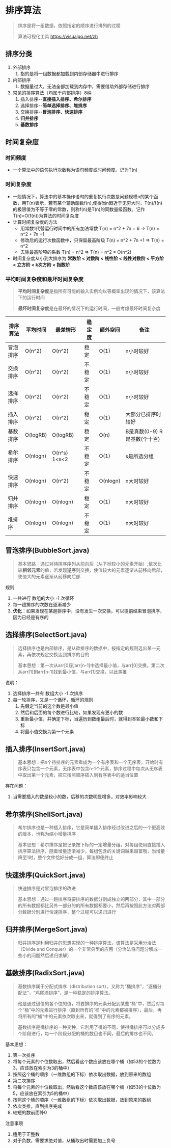 # 排序算法
> 排序是将一组数据，依照指定的顺序进行排列的过程
> 
> 算法可视化工具 https://visualgo.net/zh
## 排序分类
1. 外部排序
    1. 指的是将一组数据都加载到内部存储器中进行排序
2. 内部排序
    1. 数据量过大，无法全部加载到内存中，需要借助外部存储进行排序
3. 常见的排序算法（均属于内部排序）8种
    1. 插入排序--**直接插入排序、希尔排序**
    2. 选择排序--**简单选择排序、堆排序**
    3. 交换排序--**冒泡排序、快速排序**
    4. **归并排序**
    5. **基数排序**

## 时间复杂度
### 时间频度
- 一个算法中的语句执行次数称为语句频度或时间频度。记为T(n)
### 时间复杂度
- 一般情况下，算法中的基本操作语句的重复执行次数是问题规模n的某个函数，用T(n)表示，若有某个辅助函数f(n),使得当n趋近于无穷大时，T(n)/f(n)的极限值为不等于零的常数，则称f(n)是T(n)的同数量级函数。记作T(n)=O(f(n))为算法的时间复杂度
- 计算时间复杂度的方法
  - 用常数1代替运行时间中的所有加法常数 T(n) = n^2 + 7n + 6  => T(n) = n^2 + 7n +1
  - 修改后的运行次数函数中，只保留最高阶级 T(n) = n^2 + 7n +1 => T(n) = n^2
  - 去除最高阶项的系数 T(n) = n^2 => T(n) = n^2 = O(n^2)
- 时间复杂度从小到大排序为 **常数阶 < 对数阶 < 线性阶 < 线性对数阶 < 平方阶 < 立方阶 < k次方阶 < 指数阶**
### 平均时间复杂度和最坏时间复杂度
> **平均时间复杂度**是指所有可能的输入实例均以等概率出现的情况下，该算法下的运行时间
> 
> **最坏时间复杂度**是在最坏的情况下的运行时间，一般考虑最坏时间复杂度

| 排序算法 | 平均时间 | 最差情形     | 稳定度 | 额外空间 | 备注                         |
| -------- | -------- | ------------ | ------ | -------- | ---------------------------- |
| 冒泡排序     | O(n^2)   | O(n^2)       | 稳定   | O(1)     | n小时较好                    |
| 交换排序     | O(n^2)   | O(n^2)       | 不稳定 | O(1)     | n小时较好                    |
| 选择排序     | O(n^2)   | O(n^2)       | 不稳定 | O(1)     | n小时较好                    |
| 插入排序     | O(n^2)   | O(n^2)       | 稳定   | O(1)     | 大部分已排序时较好           |
| 基数排序     | O(logRB) | O(logRB)     | 稳定   | O(n)     | B是真数(0-9) R是基数(个十百) |
| 希尔排序    | O(nlogn) | O(n^s) 1<s<2 | 不稳定 | O(1)     | s是所选分组                  |
| 快速排序     | O(nlogn) | O(n^2)       | 不稳定 | O(nlogn) | n大时较好                    |
| 归并排序     | O(nlogn) | O(nlogn)     | 稳定   | O(1)     | n大时较好                    |
| 堆排序       | O(nlogn) | O(nlogn)     | 不稳定 | O(1)     | n大时较好                    |

## 冒泡排序(BubbleSort.java)
> 基本思路：通过对待排序序列从前向后（从下标较小的元素开始）,依次比较**相邻元素**的值，若发现**逆序**则交换，使值较大的元素逐渐从前移向后部，使值大的元素逐渐从前移向后部
> 
规则
1. 一共进行 数组的大小 -1 次循环
2. 每一趟排序的次数在逐渐减少
3. **优化**：如果发现在某趟排序中，没有发生一次交换，可以提前结束冒泡排序，因为已经是有序的
## 选择排序(SelectSort.java)
> 选择排序也是内部排序，是从欲排序的数据中，按指定的规则选出某一元素，再依次规定交换达到排序的目的
> 
> 基本思想：第一次从arr[0]到arr[n-1]中选择最小值，与arr[0]交换，第二次从arr[1]到arr[n-1]找到最小值，与arr[1]交换，以此类推
> 
说明：
1. 选择排序一共有 数组大小 -1 次排序
2. 每一轮排序，又是一个循环，循环的规则
   1. 先假定当前的这个数是最小值
   2. 然后和后面的每个数进行比较，如果发现有更小的数
   3. 重新最小值，并确定下标，当遍历到数组最后时，就得到本轮最小数和下标
   4. 将最小值交换为第一个元素
## 插入排序(InsertSort.java)
> 基本思想：把n个待排序的元素看成为一个有序表和一个无序表，开始时有序表只包含一个元素，无序表中包含n-1个元素，排序过程中每次从无序表中取出第一个元素，把它按照顺序插入到有序表中的适当位置
>
存在问题：
1. 当需要插入的数是较小的数，后移的次数明显增多，对效率影响较大
## 希尔排序(ShellSort.java)
> 希尔排序也是一种插入排序，它是简单插入排序经过改进之后的一个更高效的版本，也称为缩小增量排序
> 
> 基本思想：希尔排序是把记录按下标的一定增量分组，对每组使用直接插入排序算法排序，随着增量逐渐减少，每组包含的关键词越来越富哦，当增量降至1时，整个文件恰好分成一组，算法即便终止

## 快速排序(QuickSort.java)
> 快速排序是对冒泡排序的改进
> 
> 基本思想：通过一趟排序将要排序的数据分割成独立的两部分，其中一部分的所有数据都比另外一部分的的所有数据都要小，然后再按照此方法对两部分数据分别进行快速排序，整个过程可以递归进行

## 归并排序(MergeSort.java)
> 归并排序是利用归并的思想实现的一种排序算法，该算法是采用分治法（Divide and Conquer）的一个非常典型的应用（分治法将问题分解成一些小的问题然后递归求解）

## 基数排序(RadixSort.java)
> 基数排序属于分配式排序（distribution sort），又称为“桶排序”，“逐桶分配法”，“鸡尾酒排序”，是一种稳定的排序算法。
> 
> 他是通过键值的各个位的值，将要排序的元素分配到某些“桶”中，然后对每个“桶”中的元素进行排序（直到所有的“桶”中的元素都被排序），最后，再将所有的“桶”中的元素依次取出来，就得到了有序的元素。
> 
> 基数排序是桶排序的一种变种，它利用了桶的不同，使得桶排序可以分成多个阶段进行，每一个阶段分配的桶的数目也不同，最后的排序也不同。
> 
基本思想：
1. 第一次排序
2. 将每个元素的个位数取出，然后看这个数应该放在哪个桶（如53的个位数为3，应该放在索引为3的桶中）
3. 按照这个桶的顺序（一维数组的下标）依次取出数据，放到原来的数组
4. 第二次排序
5. 将每个元素的十位数取出，然后看这个数应该放在哪个桶（如53的十位数为5，应该放在索引为5的桶中）
6. 按照这个桶的顺序（一维数组的下标）依次取出数据，放到原来的数组
7. 依次类推，直到排序完成
8. 较短的数前面补0

注意事项
1. 适用于正整数
2. 对于负数，需要求绝对值，从桶取出时需要加上负号